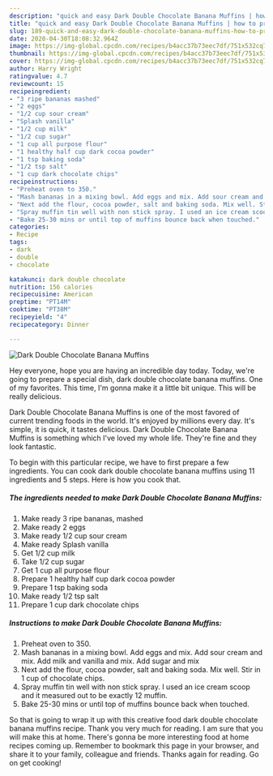 ```yaml
---
description: "quick and easy Dark Double Chocolate Banana Muffins | how to prepare Dark Double Chocolate Banana Muffins"
title: "quick and easy Dark Double Chocolate Banana Muffins | how to prepare Dark Double Chocolate Banana Muffins"
slug: 189-quick-and-easy-dark-double-chocolate-banana-muffins-how-to-prepare-dark-double-chocolate-banana-muffins
date: 2020-04-30T18:08:32.964Z
image: https://img-global.cpcdn.com/recipes/b4acc37b73eec7df/751x532cq70/dark-double-chocolate-banana-muffins-recipe-main-photo.jpg
thumbnail: https://img-global.cpcdn.com/recipes/b4acc37b73eec7df/751x532cq70/dark-double-chocolate-banana-muffins-recipe-main-photo.jpg
cover: https://img-global.cpcdn.com/recipes/b4acc37b73eec7df/751x532cq70/dark-double-chocolate-banana-muffins-recipe-main-photo.jpg
author: Harry Wright
ratingvalue: 4.7
reviewcount: 15
recipeingredient:
- "3 ripe bananas mashed"
- "2 eggs"
- "1/2 cup sour cream"
- "Splash vanilla"
- "1/2 cup milk"
- "1/2 cup sugar"
- "1 cup all purpose flour"
- "1 healthy half cup dark cocoa powder"
- "1 tsp baking soda"
- "1/2 tsp salt"
- "1 cup dark chocolate chips"
recipeinstructions:
- "Preheat oven to 350."
- "Mash bananas in a mixing bowl. Add eggs and mix. Add sour cream and mix. Add milk and vanilla and mix. Add sugar and mix"
- "Next add the flour, cocoa powder, salt and baking soda. Mix well. Stir in 1 cup of chocolate chips."
- "Spray muffin tin well with non stick spray. I used an ice cream scoop and it measured out to be exactly 12 muffin."
- "Bake 25-30 mins or until top of muffins bounce back when touched."
categories:
- Recipe
tags:
- dark
- double
- chocolate

katakunci: dark double chocolate 
nutrition: 156 calories
recipecuisine: American
preptime: "PT14M"
cooktime: "PT38M"
recipeyield: "4"
recipecategory: Dinner

---
```



![Dark Double Chocolate Banana Muffins](https://img-global.cpcdn.com/recipes/b4acc37b73eec7df/751x532cq70/dark-double-chocolate-banana-muffins-recipe-main-photo.jpg)

Hey everyone, hope you are having an incredible day today. Today, we're going to prepare a special dish, dark double chocolate banana muffins. One of my favorites. This time, I'm gonna make it a little bit unique. This will be really delicious.



Dark Double Chocolate Banana Muffins is one of the most favored of current trending foods in the world. It's enjoyed by millions every day. It's simple, it is quick, it tastes delicious. Dark Double Chocolate Banana Muffins is something which I've loved my whole life. They're fine and they look fantastic.


To begin with this particular recipe, we have to first prepare a few ingredients. You can cook dark double chocolate banana muffins using 11 ingredients and 5 steps. Here is how you cook that.

<!--inarticleads1-->

##### The ingredients needed to make Dark Double Chocolate Banana Muffins:

1. Make ready 3 ripe bananas, mashed
1. Make ready 2 eggs
1. Make ready 1/2 cup sour cream
1. Make ready Splash vanilla
1. Get 1/2 cup milk
1. Take 1/2 cup sugar
1. Get 1 cup all purpose flour
1. Prepare 1 healthy half cup dark cocoa powder
1. Prepare 1 tsp baking soda
1. Make ready 1/2 tsp salt
1. Prepare 1 cup dark chocolate chips




<!--inarticleads2-->

##### Instructions to make Dark Double Chocolate Banana Muffins:

1. Preheat oven to 350.
1. Mash bananas in a mixing bowl. Add eggs and mix. Add sour cream and mix. Add milk and vanilla and mix. Add sugar and mix
1. Next add the flour, cocoa powder, salt and baking soda. Mix well. Stir in 1 cup of chocolate chips.
1. Spray muffin tin well with non stick spray. I used an ice cream scoop and it measured out to be exactly 12 muffin.
1. Bake 25-30 mins or until top of muffins bounce back when touched.




So that is going to wrap it up with this creative food dark double chocolate banana muffins recipe. Thank you very much for reading. I am sure that you will make this at home. There's gonna be more interesting food at home recipes coming up. Remember to bookmark this page in your browser, and share it to your family, colleague and friends. Thanks again for reading. Go on get cooking!
